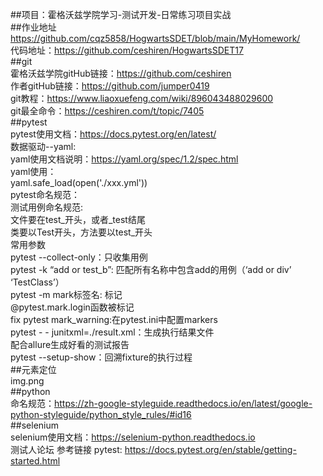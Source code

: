 ##项目：霍格沃兹学院学习-测试开发-日常练习项目实战  
##作业地址 https://github.com/cqz5858/HogwartsSDET/blob/main/MyHomework/   
  代码地址：https://github.com/ceshiren/HogwartsSDET17  
##git  
霍格沃兹学院gitHub链接：https://github.com/ceshiren  
作者gitHub链接：https://github.com/jumper0419  
git教程：https://www.liaoxuefeng.com/wiki/896043488029600  
git最全命令：https://ceshiren.com/t/topic/7405  
##pytest  
pytest使用文档：https://docs.pytest.org/en/latest/  
数据驱动--yaml:  
yaml使用文档说明：https://yaml.org/spec/1.2/spec.html  
yaml使用：  
yaml.safe_load(open('./xxx.yml'))  
pytest命名规范：  
测试用例命名规范:  
文件要在test_开头，或者_test结尾  
类要以Test开头，方法要以test_开头  
常用参数  
pytest --collect-only：只收集用例  
pytest -k “add or test_b”: 匹配所有名称中包含add的用例（‘add or div’ ‘TestClass’）  
pytest -m mark标签名: 标记  
@pytest.mark.login函数被标记  
fix pytest mark_warning:在pytest.ini中配置markers  
pytest - - junitxml=./result.xml：生成执行结果文件  
配合allure生成好看的测试报告  
pytest --setup-show：回溯fixture的执行过程  
##元素定位  
img.png  
##python  
命名规范：https://zh-google-styleguide.readthedocs.io/en/latest/google-python-styleguide/python_style_rules/#id16  
##selenium  
selenium使用文档：https://selenium-python.readthedocs.io  
测试人论坛 参考链接 pytest: https://docs.pytest.org/en/stable/getting-started.html  
